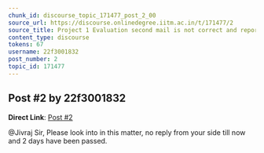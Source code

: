 ```yaml
---
chunk_id: discourse_topic_171477_post_2_00
source_url: https://discourse.onlinedegree.iitm.ac.in/t/171477/2
source_title: Project 1 Evaluation second mail is not correct and reports files missing while they are present
content_type: discourse
tokens: 67
username: 22f3001832
post_number: 2
topic_id: 171477
---
```


## Post #2 by 22f3001832

**Direct Link**: [Post #2](https://discourse.onlinedegree.iitm.ac.in/t/171477/2)

@Jivraj Sir, Please look into in this matter, no reply from your side till now and 2 days have been passed.

